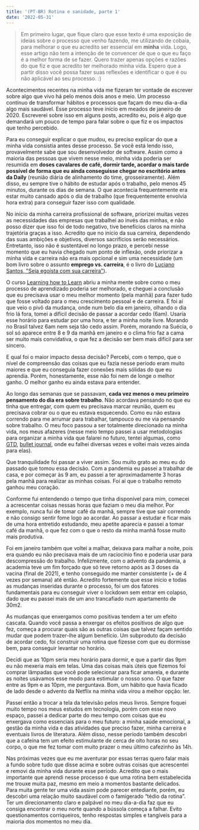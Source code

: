 ```yaml
---
title: '(PT-BR) Rotina e sanidade, parte 1'
date: '2022-05-31'
---
```


> Em primeiro lugar, que fique claro que esse texto é uma exposição de ideias sobre o processo que venho fazendo, me
> utilizando de cobaia, para melhorar o que eu acredito ser essencial em **minha** vida. Logo, esse artigo não tem a
> intenção de te convencer de que o que eu faço é a melhor forma de se fazer. Quero trazer apenas opções e razões do que
> fiz e que acredito ter melhorado minha vida. Espero que a partir disso você possa fazer suas reflexões e identificar o
> que é ou não aplicável ao seu processo. :)

Acontecimentos recentes na minha vida me fizeram ter vontade de escrever sobre algo que vivo há pelo menos dois
anos e meio. Um processo contínuo de transformar hábitos e processos que façam do meu dia-a-dia algo mais
saudável. Esse processo teve início em meados de janeiro de 2020. Escreverei sobre isso em alguns posts, acredito eu,
pois é algo que demandará um pouco de tempo para falar sobre o que fiz e os impactos que tenho percebido.

Para eu conseguir explicar o que mudou, eu preciso explicar do que a minha vida consistia antes desse processo. Se
você está lendo isso, provavelmente sabe que sou desenvolvedor de software. Assim como a maioria das pessoas que vivem
nesse meio, minha vida poderia ser resumida em **doses cavalares de café, dormir tarde, acordar o mais tarde possível de
forma que eu ainda conseguisse chegar no escritório antes da Daily** (reunião diária de alinhamento do time, grosseiramente). 
Além disso, eu sempre tive o hábito de estudar após o trabalho, pelo menos 45 minutos, durante os dias de
semana. O que acontecia frequentemente era estar muito cansado após o dia de trabalho (que frequentemente envolvia hora
extra) para conseguir fazer isso com qualidade.

No início da minha carreira profissional de software, priorizei muitas vezes as necessidades das empresas que
trabalhei ao invés das minhas, e não posso dizer que isso foi de todo negativo, tive benefícios claros na minha
trajetória graças a isso. Acredito que no início da sua carreira, dependendo das suas ambições e objetivos, diversos
sacrifícios serão necessários. Entretanto, isso não é sustentável no longo prazo, e percebi nesse momento que eu havia
chegado num ponto de inflexão, onde priorizar a minha vida e carreira não era mais opcional e sim uma necessidade (um bom
livro sobre o assunto **emprego vs. carreira**, é o livro do
[Luciano Santos, "Seja egoísta com sua carreira"](https://www.amazon.com.br/Seja-ego%C3%ADsta-com-sua-carreira/dp/6588523343)).

O curso [Learning how to Learn](https://pt.coursera.org/learn/learning-how-to-learn) abriu a minha mente sobre como o meu
processo de aprendizado poderia ser melhorado, e cheguei a conclusão que eu precisava usar o meu melhor momento (pela manhã)
para fazer tudo que fosse voltado para o meu crescimento pessoal e de carreira. E foi aí que veio o pivô da mudança, onde 
num belo dia em janeiro, olhando o dia frio lá fora, tomei a difícil decisão de
passar a acordar cedo (6am). Usaria esse horário para estudar por uma hora, e ter a minha noite livre. Morando no Brasil 
talvez 6am nem seja tão cedo assim. Porém, morando na Suécia, o sol só aparece entre 8 e 9 da manhã em janeiro e o clima 
frio faz a cama ser muito mais convidativa, o que fez a decisão ser bem mais difícil para ser sincero.

E qual foi o maior impacto dessa decisão? Percebi, com o tempo, que o nível de compreensão das coisas que eu fazia nesse
período eram muito maiores e que eu conseguia fazer conexões mais sólidas do que eu aprendia. Porém, honestamente, esse
não foi nem de longe o melhor ganho. O melhor ganho eu ainda estava para entender.

Ao longo das semanas que se passavam, **cada vez menos o meu primeiro pensamento do dia era sobre trabalho**. Não acordava
pensando no que eu tinha que entregar, com quem eu precisava marcar reunião, quem eu precisava cobrar ou o que eu estava
esquecendo. Como eu não estava correndo para me arrumar para trabalhar, tampouco eu me via pensando sobre trabalho. 
O meu foco passou a ser totalmente direcionado na minha vida, nos meus afazeres (nesse meio tempo passei a usar metodologias para organizar
a minha vida que falarei no futuro, tentei algumas, como [GTD](https://gettingthingsdone.com/), 
[bullet journal](https://bulletjournal.com/), onde eu falhei diversas vezes e voltei mais vezes ainda para elas).

Que tranquilidade foi passar a viver assim. Sou muito grato ao meu eu do passado que tomou essa decisão. Com a pandemia
eu passei a trabalhar de casa, e por começar às 9 am, eu passei a ter aproximadamente 3 horas pela manhã para realizar as
minhas coisas. Foi aí que o trabalho remoto ganhou meu coração.

Conforme fui entendendo o tempo que tinha disponível para mim, comecei a acrescentar coisas nessas horas que faziam o meu
dia melhor. Por exemplo, nunca fui de tomar café da manhã, sempre tive que sair correndo e não consigo sentir fome logo
ao acordar. Ao passar a estudar e ficar mais de uma hora entretido estudando, meu apetite aparecia e passei a tomar café
da manhã, o que fez com o que o resto da minha manhã fosse muito mais produtiva.

Foi em janeiro também que voltei a malhar, deixava para malhar a noite, pois era quando eu não precisava mais de um
raciocínio fino e poderia usar para descompressão do trabalho. Infelizmente, com o advento da pandemia, a
academia teve um fim forçado que só teve retorno após as 3 doses da vacina (final de 2021), e tenho conseguido me manter
consistente (+ de 4 vezes por semana) até então. Acredito fortemente que esse início e todas as mudanças inseridas durante
o processo, foi um dos fatores fundamentais para eu conseguir viver o lockdown sem entrar em 
colapso, dado que eu passei mais de um ano trancafiado num apartamento de 30m2.

As mudanças que enxergamos como positivas tendem a ter um efeito cascata. Quando você passa a enxergar os efeitos positivos de algo
que fez, começa a procurar quais são as outras coisas que talvez façam sentido mudar que podem trazer-lhe algum
benefício. Um subproduto da decisão de acordar cedo, foi construir uma rotina que fizesse com que eu dormisse bem, para
conseguir levantar no horário.

Decidi que as 10pm seria meu horário para dormir, e que a partir das 9pm eu não mexeria mais em telas. Uma das coisas
mais úteis que fizemos foi comprar lâmpadas que você pode selecionar para ficar amarela, e durante as noites usávamos
esse modo para estimular o nosso sono. O que fazer entre as 9pm e as 10pm, me perguntava. Bom, um hábito que havia
ficado de lado desde o advento da Netflix na minha vida virou a melhor opção: ler.

Passei então a trocar a tela da televisão pelos meus livros. Sempre foquei muito tempo nos meus estudos em tecnologia, porém
com esse novo espaço, passei a dedicar parte do meu tempo com coisas que eu enxergava como essenciais para o meu futuro:
a minha saúde emocional, a gestão da minha vida e das atividades que preciso fazer, minha carreira e eventuais livros 
de literatura. Além disso, nesse período também descobri que a cafeína tem um efeito estimulante de cerca de oito horas no seu corpo, o que
me fez tomar com muito prazer o meu último cafezinho às 14h.

Nas próximas vezes que eu me aventurar por essas terras quero falar mais a fundo sobre tudo que disse acima e sobre 
outras coisas que acrescentei e removi da minha vida durante esse período. Acredito que o mais importante que aprendi 
nesse processo é que uma rotina bem estabelecida me trouxe muita paz, mesmo em meio a momentos bastante delicados. Para muita gente ter uma vida assim pode parecer entediante, porém, eu descobri 
uma relação muito saudável com o famigerado “tédio da rotina”. Ter um direcionamento claro e palpável no meu dia-a-dia 
faz que eu consiga encontrar o meu norte quando a bússola começa a falhar. Evito questionamentos corriqueiros, tenho respostas simples 
e tangíveis para a maioria dos momentos no meu dia. 



 




